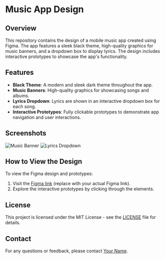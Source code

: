 # Music App Design
## Overview

This repository contains the design of a mobile music app created using Figma. The app features a sleek black theme, high-quality graphics for music banners, and a dropdown box to display lyrics. The design includes interactive prototypes to showcase the app's functionality.

## Features

- **Black Theme**: A modern and sleek dark theme throughout the app.
- **Music Banners**: High-quality graphics for showcasing songs and albums.
- **Lyrics Dropdown**: Lyrics are shown in an interactive dropdown box for each song.
- **Interactive Prototypes**: Fully clickable prototypes to demonstrate app navigation and user interactions.

## Screenshots

![Music Banner](assets/banners/banner1.png)
![Lyrics Dropdown](assets/prototypes/lyrics_dropdown.png)

## How to View the Design

To view the Figma design and prototypes:
1. Visit the [Figma link](#) (replace with your actual Figma link).
2. Explore the interactive prototypes by clicking through the elements.

## License

This project is licensed under the MIT License - see the [LICENSE](LICENSE) file for details.

## Contact

For any questions or feedback, please contact [Your Name](mailto:youremail@example.com).

